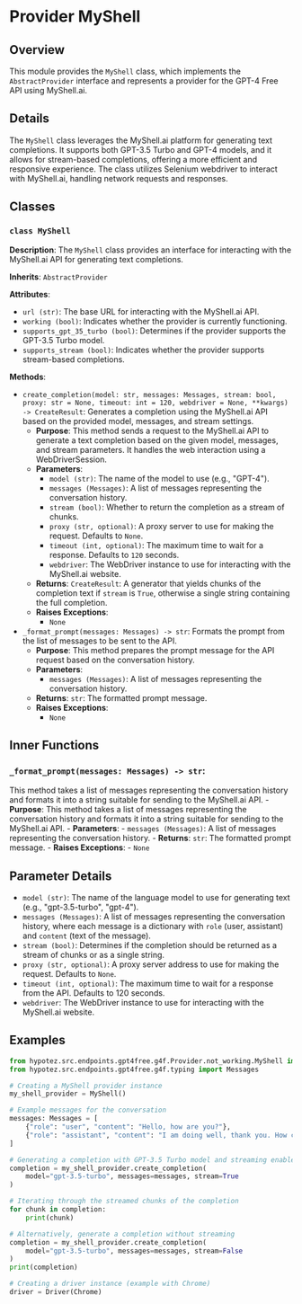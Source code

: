 # Provider MyShell
## Overview
This module provides the `MyShell` class, which implements the `AbstractProvider` interface and represents a provider for the GPT-4 Free API using MyShell.ai.

## Details
The `MyShell` class leverages the MyShell.ai platform for generating text completions. It supports both GPT-3.5 Turbo and GPT-4 models, and it allows for stream-based completions, offering a more efficient and responsive experience. The class utilizes Selenium webdriver to interact with MyShell.ai, handling network requests and responses.

## Classes
### `class MyShell`
**Description**: The `MyShell` class provides an interface for interacting with the MyShell.ai API for generating text completions.

**Inherits**: `AbstractProvider`

**Attributes**:
- `url (str)`: The base URL for interacting with the MyShell.ai API.
- `working (bool)`: Indicates whether the provider is currently functioning.
- `supports_gpt_35_turbo (bool)`: Determines if the provider supports the GPT-3.5 Turbo model.
- `supports_stream (bool)`: Indicates whether the provider supports stream-based completions.

**Methods**:
- `create_completion(model: str, messages: Messages, stream: bool, proxy: str = None, timeout: int = 120, webdriver = None, **kwargs) -> CreateResult`: Generates a completion using the MyShell.ai API based on the provided model, messages, and stream settings.
    - **Purpose**: This method sends a request to the MyShell.ai API to generate a text completion based on the given model, messages, and stream parameters. It handles the web interaction using a WebDriverSession.
    - **Parameters**:
        - `model (str)`: The name of the model to use (e.g., "GPT-4").
        - `messages (Messages)`: A list of messages representing the conversation history.
        - `stream (bool)`: Whether to return the completion as a stream of chunks.
        - `proxy (str, optional)`: A proxy server to use for making the request. Defaults to `None`.
        - `timeout (int, optional)`: The maximum time to wait for a response. Defaults to `120` seconds.
        - `webdriver`: The WebDriver instance to use for interacting with the MyShell.ai website.
    - **Returns**: `CreateResult`: A generator that yields chunks of the completion text if `stream` is `True`, otherwise a single string containing the full completion.
    - **Raises Exceptions**: 
        - `None`
- `_format_prompt(messages: Messages) -> str`: Formats the prompt from the list of messages to be sent to the API.
    - **Purpose**: This method prepares the prompt message for the API request based on the conversation history.
    - **Parameters**: 
        - `messages (Messages)`: A list of messages representing the conversation history.
    - **Returns**: `str`: The formatted prompt message.
    - **Raises Exceptions**:
        - `None`


## Inner Functions
### `_format_prompt(messages: Messages) -> str`: 
This method takes a list of messages representing the conversation history and formats it into a string suitable for sending to the MyShell.ai API.
    - **Purpose**: This method takes a list of messages representing the conversation history and formats it into a string suitable for sending to the MyShell.ai API.
    - **Parameters**: 
        - `messages (Messages)`: A list of messages representing the conversation history.
    - **Returns**: `str`: The formatted prompt message.
    - **Raises Exceptions**:
        - `None`


## Parameter Details
- `model (str)`: The name of the language model to use for generating text (e.g., "gpt-3.5-turbo", "gpt-4").
- `messages (Messages)`: A list of messages representing the conversation history, where each message is a dictionary with `role` (user, assistant) and `content` (text of the message).
- `stream (bool)`: Determines if the completion should be returned as a stream of chunks or as a single string.
- `proxy (str, optional)`: A proxy server address to use for making the request. Defaults to `None`.
- `timeout (int, optional)`: The maximum time to wait for a response from the API. Defaults to 120 seconds.
- `webdriver`: The WebDriver instance to use for interacting with the MyShell.ai website.

## Examples
```python
from hypotez.src.endpoints.gpt4free.g4f.Provider.not_working.MyShell import MyShell
from hypotez.src.endpoints.gpt4free.g4f.typing import Messages

# Creating a MyShell provider instance
my_shell_provider = MyShell()

# Example messages for the conversation
messages: Messages = [
    {"role": "user", "content": "Hello, how are you?"},
    {"role": "assistant", "content": "I am doing well, thank you. How can I assist you today?"},
]

# Generating a completion with GPT-3.5 Turbo model and streaming enabled
completion = my_shell_provider.create_completion(
    model="gpt-3.5-turbo", messages=messages, stream=True
)

# Iterating through the streamed chunks of the completion
for chunk in completion:
    print(chunk)

# Alternatively, generate a completion without streaming
completion = my_shell_provider.create_completion(
    model="gpt-3.5-turbo", messages=messages, stream=False
)
print(completion)
```
```python
# Creating a driver instance (example with Chrome)
driver = Driver(Chrome)